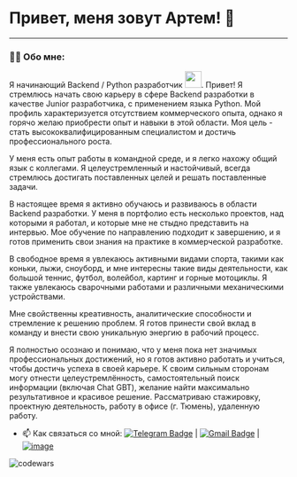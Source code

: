 # Привет, меня зовут Артем! 👋

---
### :man_technologist: Обо мне:

Я начинающий Backend / Python разработчик <img src="https://media.giphy.com/media/WUlplcMpOCEmTGBtBW/giphy.gif" width="30px">.
Привет! Я стремлюсь начать свою карьеру в сфере Backend разработки в качестве Junior разработчика, с применением языка Python. Мой профиль характеризуется отсутствием коммерческого опыта, однако я горячо желаю приобрести опыт и навыки в этой области. Моя цель - стать высококвалифицированным специалистом и достичь профессионального роста.

У меня есть опыт работы в командной среде, и я легко нахожу общий язык с коллегами. Я целеустремленный и настойчивый, всегда стремлюсь достигать поставленных целей и решать поставленные задачи.

В настоящее время я активно обучаюсь и развиваюсь в области Backend разработки. У меня в портфолио есть несколько проектов, над которыми я работал, и которые мне не стыдно представить на интервью. Мое обучение по направлению подходит к завершению, и я готов применить свои знания на практике в коммерческой разработке.

В свободное время я увлекаюсь активными видами спорта, такими как коньки, лыжи, сноуборд, и мне интересны такие виды деятельности, как большой теннис, футбол, волейбол, картинг и горные мотоциклы. Я также увлекаюсь сварочными работами и различными механическими устройствами.

Мне свойственны креативность, аналитические способности и стремление к решению проблем. Я готов принести свой вклад в команду и внести свою уникальную энергию в рабочий процесс.

Я полностью осознаю и понимаю, что у меня пока нет значимых профессиональных достижений, но я готов активно работать и учиться, чтобы достичь успеха в своей карьере.
К своим сильным сторонам могу отнести целеустремлённость, самостоятельный поиск информации (включая Chat GBT), желание найти максимально результативное и красивое решение.
Рассматриваю стажировку, проектную деятельность, работу в офисе (г. Тюмень), удаленную работу.

- :mailbox: Как связаться со мной: [![Telegram Badge](https://img.shields.io/badge/-artem-blue?style=flat&logo=Telegram&logoColor=white)](https://t.me/art_kak_dela) | [![Gmail Badge](https://img.shields.io/badge/-Gmail-red?style=flat&logo=Gmail&logoColor=white)](mailto:sitdikov.artem.job@gmail.comm) | [![image](https://github.com/artem-sitd/artem-sitd/assets/22573129/21096001-0828-40eb-b730-077af0259dd0)](https://tyumen.hh.ru/resume/ea5b10f8ff098266ef0039ed1f736c4b526173)



![codewars](https://www.codewars.com/users/artem-sitd/badges/large)

<!--
**artem-sitd/artem-sitd** is a ✨ _special_ ✨ repository because its `README.md` (this file) appears on your GitHub profile.

Here are some ideas to get you started:

- 🔭 I’m currently working on ...
- 🌱 I’m currently learning ...
- 👯 I’m looking to collaborate on ...
- 🤔 I’m looking for help with ...
- 💬 Ask me about ...
- 📫 How to reach me: ...
- 😄 Pronouns: ...
- ⚡ Fun fact: ...
-->
